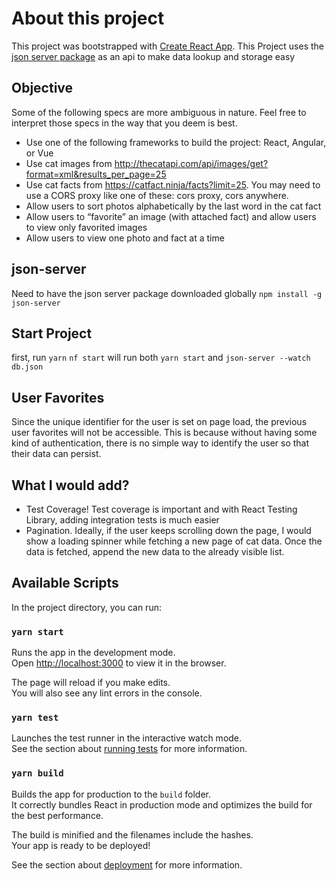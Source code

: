 # About this project
This project was bootstrapped with [Create React App](https://github.com/facebook/create-react-app).
This Project uses the [json server package](https://github.com/typicode/json-server) as an api to make data lookup and storage easy

## Objective
Some of the following specs are more ambiguous in nature. Feel free to interpret those specs in the way that you deem is best.

- Use one of the following frameworks to build the project: React, Angular, or Vue
- Use cat images from http://thecatapi.com/api/images/get?format=xml&results_per_page=25
- Use cat facts from https://catfact.ninja/facts?limit=25. You may need to use a CORS proxy like one of these: cors proxy, cors anywhere.
- Allow users to sort photos alphabetically by the last word in the cat fact
- Allow users to “favorite” an image (with attached fact) and allow users to view only favorited images
- Allow users to view one photo and fact at a time

## json-server
Need to have the json server package downloaded globally 
`npm install -g json-server`

## Start Project
first, run `yarn`
`nf start` will run both `yarn start` and `json-server --watch db.json`

## User Favorites
Since the unique identifier for the user is set on page load, the previous user favorites will not be accessible.
This is because without having some kind of authentication, there is no simple way to identify the user so that their data can persist.


## What I would add?
- Test Coverage! Test coverage is important and with React Testing Library, adding integration tests is much easier
- Pagination. Ideally, if the user keeps scrolling down the page, I would show a loading spinner while fetching a new page of cat data. Once the data is fetched, append the new data to the already visible list. 


## Available Scripts

In the project directory, you can run:

### `yarn start`

Runs the app in the development mode.<br />
Open [http://localhost:3000](http://localhost:3000) to view it in the browser.

The page will reload if you make edits.<br />
You will also see any lint errors in the console.

### `yarn test`

Launches the test runner in the interactive watch mode.<br />
See the section about [running tests](https://facebook.github.io/create-react-app/docs/running-tests) for more information.

### `yarn build`

Builds the app for production to the `build` folder.<br />
It correctly bundles React in production mode and optimizes the build for the best performance.

The build is minified and the filenames include the hashes.<br />
Your app is ready to be deployed!

See the section about [deployment](https://facebook.github.io/create-react-app/docs/deployment) for more information.


